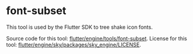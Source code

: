 # font-subset

This tool is used by the Flutter SDK to tree shake icon fonts.

Source code for this tool: [flutter/engine/tools/font-subset](https://github.com/flutter/engine/tree/1ac611c64eadbd93c5f5aba5494b8fc3b35ee952/tools/font-subset).
License for this tool: [flutter/engine/sky/packages/sky_engine/LICENSE](https://github.com/flutter/engine/tree/1ac611c64eadbd93c5f5aba5494b8fc3b35ee952/sky/packages/sky_engine/LICENSE).
